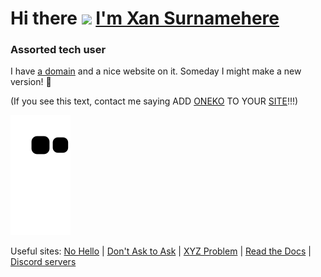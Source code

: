 <a name="top"></a>
# Hi there <a href="https://xan.lol" target="_blank"><img src="https://raw.githubusercontent.com/devxan/devxan/master/wave.gif" height="30rem"></a> <a href="https://xan.lol" target="_blank">I'm Xan Surnamehere</a>
### Assorted tech user


I have [a domain](https://xan.lol) and a nice website on it. Someday I might make a new version! 🤔 

(If you see this text, contact me saying ADD [ONEKO](https://github.com/adryd325/oneko.js) TO YOUR [SITE](https://xan.lol/)!!!)

[![Snake animation](https://raw.githubusercontent.com/devxan/devxan/output/github-contribution-grid-snake.svg)](https://github.com/Platane/snk)

Useful sites: [No Hello](https://nohello.net) | [Don't Ask to Ask](https://dontasktoask.com) | [XYZ Problem](https://xyproblem.info/) | [Read the Docs](https://readthedocs.vercel.app) | [Discord servers](https://servers.xan.lol/)
